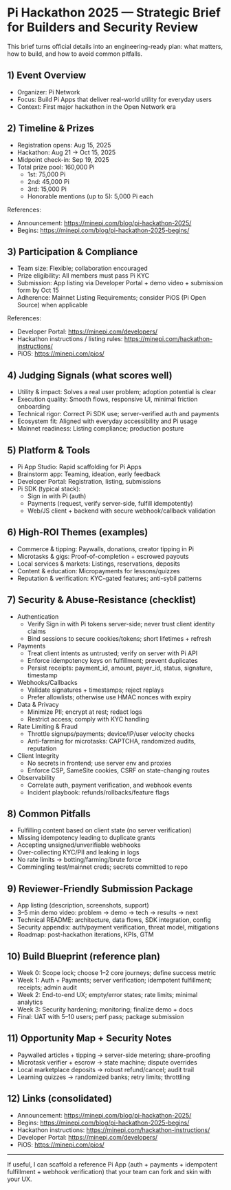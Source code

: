 # Pi Hackathon 2025 — Strategic Brief for Builders and Security Review

This brief turns official details into an engineering-ready plan: what matters, how to build, and how to avoid common pitfalls.

## 1) Event Overview
- Organizer: Pi Network
- Focus: Build Pi Apps that deliver real-world utility for everyday users
- Context: First major hackathon in the Open Network era

## 2) Timeline & Prizes
- Registration opens: Aug 15, 2025
- Hackathon: Aug 21 → Oct 15, 2025
- Midpoint check-in: Sep 19, 2025
- Total prize pool: 160,000 Pi
  - 1st: 75,000 Pi
  - 2nd: 45,000 Pi
  - 3rd: 15,000 Pi
  - Honorable mentions (up to 5): 5,000 Pi each

References:
- Announcement: https://minepi.com/blog/pi-hackathon-2025/
- Begins: https://minepi.com/blog/pi-hackathon-2025-begins/

## 3) Participation & Compliance
- Team size: Flexible; collaboration encouraged
- Prize eligibility: All members must pass Pi KYC
- Submission: App listing via Developer Portal + demo video + submission form by Oct 15
- Adherence: Mainnet Listing Requirements; consider PiOS (Pi Open Source) when applicable

References:
- Developer Portal: https://minepi.com/developers/
- Hackathon instructions / listing rules: https://minepi.com/hackathon-instructions/
- PiOS: https://minepi.com/pios/

## 4) Judging Signals (what scores well)
- Utility & impact: Solves a real user problem; adoption potential is clear
- Execution quality: Smooth flows, responsive UI, minimal friction onboarding
- Technical rigor: Correct Pi SDK use; server-verified auth and payments
- Ecosystem fit: Aligned with everyday accessibility and Pi usage
- Mainnet readiness: Listing compliance; production posture

## 5) Platform & Tools
- Pi App Studio: Rapid scaffolding for Pi Apps
- Brainstorm app: Teaming, ideation, early feedback
- Developer Portal: Registration, listing, submissions
- Pi SDK (typical stack):
  - Sign in with Pi (auth)
  - Payments (request, verify server-side, fulfill idempotently)
  - Web/JS client + backend with secure webhook/callback validation

## 6) High-ROI Themes (examples)
- Commerce & tipping: Paywalls, donations, creator tipping in Pi
- Microtasks & gigs: Proof-of-completion + escrowed payouts
- Local services & markets: Listings, reservations, deposits
- Content & education: Micropayments for lessons/quizzes
- Reputation & verification: KYC-gated features; anti-sybil patterns

## 7) Security & Abuse-Resistance (checklist)
- Authentication
  - Verify Sign in with Pi tokens server-side; never trust client identity claims
  - Bind sessions to secure cookies/tokens; short lifetimes + refresh
- Payments
  - Treat client intents as untrusted; verify on server with Pi API
  - Enforce idempotency keys on fulfillment; prevent duplicates
  - Persist receipts: payment_id, amount, payer_id, status, signature, timestamp
- Webhooks/Callbacks
  - Validate signatures + timestamps; reject replays
  - Prefer allowlists; otherwise use HMAC nonces with expiry
- Data & Privacy
  - Minimize PII; encrypt at rest; redact logs
  - Restrict access; comply with KYC handling
- Rate Limiting & Fraud
  - Throttle signups/payments; device/IP/user velocity checks
  - Anti-farming for microtasks: CAPTCHA, randomized audits, reputation
- Client Integrity
  - No secrets in frontend; use server env and proxies
  - Enforce CSP, SameSite cookies, CSRF on state-changing routes
- Observability
  - Correlate auth, payment verification, and webhook events
  - Incident playbook: refunds/rollbacks/feature flags

## 8) Common Pitfalls
- Fulfilling content based on client state (no server verification)
- Missing idempotency leading to duplicate grants
- Accepting unsigned/unverifiable webhooks
- Over-collecting KYC/PII and leaking in logs
- No rate limits → botting/farming/brute force
- Commingling test/mainnet creds; secrets committed to repo

## 9) Reviewer-Friendly Submission Package
- App listing (description, screenshots, support)
- 3–5 min demo video: problem → demo → tech → results → next
- Technical README: architecture, data flows, SDK integration, config
- Security appendix: auth/payment verification, threat model, mitigations
- Roadmap: post-hackathon iterations, KPIs, GTM

## 10) Build Blueprint (reference plan)
- Week 0: Scope lock; choose 1–2 core journeys; define success metric
- Week 1: Auth + Payments; server verification; idempotent fulfillment; receipts; admin audit
- Week 2: End-to-end UX; empty/error states; rate limits; minimal analytics
- Week 3: Security hardening; monitoring; finalize demo + docs
- Final: UAT with 5–10 users; perf pass; package submission

## 11) Opportunity Map + Security Notes
- Paywalled articles + tipping → server-side metering; share-proofing
- Microtask verifier + escrow → state machine; dispute overrides
- Local marketplace deposits → robust refund/cancel; audit trail
- Learning quizzes → randomized banks; retry limits; throttling

## 12) Links (consolidated)
- Announcement: https://minepi.com/blog/pi-hackathon-2025/
- Begins: https://minepi.com/blog/pi-hackathon-2025-begins/
- Hackathon instructions: https://minepi.com/hackathon-instructions/
- Developer Portal: https://minepi.com/developers/
- PiOS: https://minepi.com/pios/

---
If useful, I can scaffold a reference Pi App (auth + payments + idempotent fulfillment + webhook verification) that your team can fork and skin with your UX.
